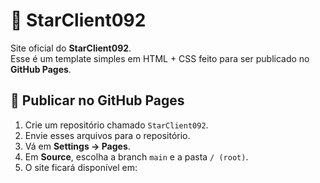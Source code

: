 # 🌟 StarClient092

Site oficial do **StarClient092**.  
Esse é um template simples em HTML + CSS feito para ser publicado no **GitHub Pages**.

## 🚀 Publicar no GitHub Pages
1. Crie um repositório chamado `StarClient092`.
2. Envie esses arquivos para o repositório.
3. Vá em **Settings → Pages**.
4. Em **Source**, escolha a branch `main` e a pasta `/ (root)`.
5. O site ficará disponível em:
